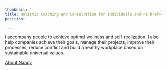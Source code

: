 ```yaml
---
thumbnail: ''
title: Holistic Coaching and Consultation for Individuals and <a href="https://corpo.nancybilodeau.com/en/">Companies</a>
position: 

---
```

I accompany people to achieve optimal wellness and self-realization. I also help companies achieve their goals, manage their projects, improve their processes, reduce conflict and build a healthy workplace based on sustainable universal values.

<a href="/en/about">About Nancy</a>